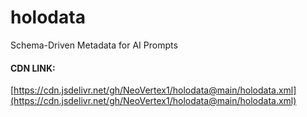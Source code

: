 # holodata
Schema-Driven Metadata for AI Prompts


#### CDN LINK:

[https://cdn.jsdelivr.net/gh/NeoVertex1/holodata@main/holodata.xml](https://cdn.jsdelivr.net/gh/NeoVertex1/holodata@main/holodata.xml)
